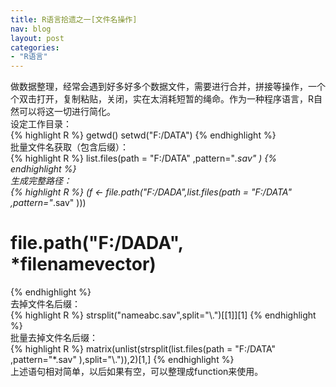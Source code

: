 ```yaml
---
title: R语言拾遗之一[文件名操作]
nav: blog
layout: post
categories: 
- "R语言"
---
```


做数据整理，经常会遇到好多好多个数据文件，需要进行合并，拼接等操作，一个个双击打开，复制粘贴，关闭，实在太消耗短暂的绳命。作为一种程序语言，R自然可以将这一切进行简化。  
设定工作目录：  
{% highlight R %}
getwd()
setwd("F:/DATA")
{% endhighlight %}  
批量文件名获取（包含后缀）：  
{% highlight R %}
list.files(path = "F:/DATA" ,pattern="*.sav" )
{% endhighlight %}  
生成完整路径：  
{% highlight R %}
(f <- file.path("F:/DADA",list.files(path = "F:/DATA" ,pattern="*.sav" )))
# file.path("F:/DADA", *filenamevector)
{% endhighlight %}  
去掉文件名后缀：  
{% highlight R %}
strsplit("nameabc.sav",split="\\.")[[1]][1]
{% endhighlight %}  
批量去掉文件名后缀：  
{% highlight R %}
matrix(unlist(strsplit(list.files(path = "F:/DATA" ,pattern="*.sav" ),split="\\.")),2)[1,]
{% endhighlight %}  
上述语句相对简单，以后如果有空，可以整理成function来使用。